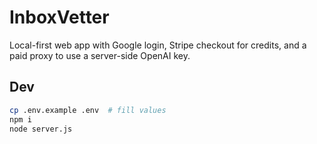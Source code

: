 # InboxVetter

Local-first web app with Google login, Stripe checkout for credits, and a paid proxy to use a server-side OpenAI key.

## Dev

```bash
cp .env.example .env  # fill values
npm i
node server.js
```